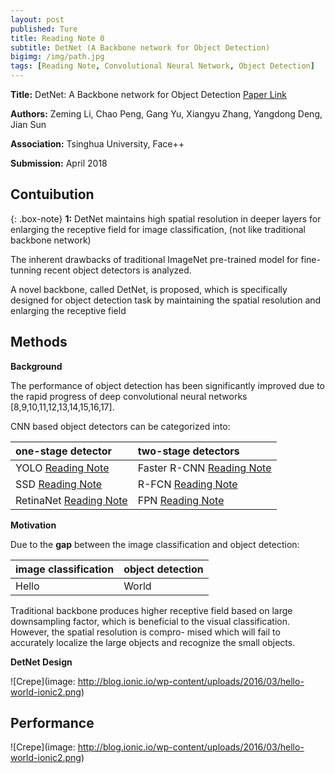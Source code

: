 ```yaml
---
layout: post
published: Ture
title: Reading Note 0
subtitle: DetNet (A Backbone network for Object Detection)
bigimg: /img/path.jpg
tags: [Reading Note, Convolutional Neural Network, Object Detection]
---
```


**Title:** DetNet: A Backbone network for Object Detection [Paper Link](https://arxiv.org/abs/1804.06215)

**Authors:** Zeming Li, Chao Peng, Gang Yu, Xiangyu Zhang, Yangdong Deng, Jian Sun

**Association:** Tsinghua University, Face++

**Submission:** April 2018


## Contuibution

{: .box-note}
**1:** DetNet maintains high spatial resolution in deeper layers for enlarging the receptive field for image classification, (not like traditional backbone network)

The inherent drawbacks of traditional ImageNet pre-trained model for fine-tunning recent object detectors is analyzed.

A novel backbone, called DetNet, is proposed, which is specifically designed for object detection task by maintaining the spatial resolution and enlarging the receptive field


## Methods

**Background**

The performance of object detection has been significantly improved due to the rapid progress of deep convolutional neural networks [8,9,10,11,12,13,14,15,16,17].

CNN based object detectors can be categorized into:

| one-stage detector | two-stage detectors |
| :------ |:--- | 
| YOLO [Reading Note](https://xuuuuuuchen.github.io/2018-07-19-readnote/) | Faster R-CNN [Reading Note](https://xuuuuuuchen.github.io/2018-07-19-readnote/)| 
| SSD [Reading Note](https://xuuuuuuchen.github.io/2018-07-19-readnote/) | R-FCN [Reading Note](https://xuuuuuuchen.github.io/2018-07-19-readnote/)| 
| RetinaNet [Reading Note](https://xuuuuuuchen.github.io/2018-07-19-readnote/) | FPN [Reading Note](https://xuuuuuuchen.github.io/2018-07-19-readnote/)| 


**Motivation**

Due to the **gap** between the image classification and object detection:

| image classification | object detection |
| :------ |:--- | 
| Hello | World | 


Traditional backbone produces higher receptive field based on large downsampling factor, which is beneficial to the visual classification. However, the spatial resolution is compro- mised which will fail to accurately localize the large objects and recognize the small objects.



**DetNet Design**

![Crepe](image: http://blog.ionic.io/wp-content/uploads/2016/03/hello-world-ionic2.png)

## Performance


![Crepe](image: http://blog.ionic.io/wp-content/uploads/2016/03/hello-world-ionic2.png)



